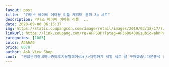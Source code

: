 ```yaml
---
layout: post 
title:  "카터스 베이비 여아용 리틀 캐릭터 롬퍼 3p 세트" 
description: 카터스 베이비 여아용 리틀  ..
date: 2020-09-08 06:15:37 
img: https://static.coupangcdn.com/image/retail/images/2019/03/18/17/7/78439343-811a-46e4-b932-cc20814fdc45.jpg 
linkUrl: https://link.coupang.com/re/AFFSDP?lptag=AF3600438&subid=ahnPublicAsk&pageKey=200184973&itemId=580931670&vendorItemId=4522439998&traceid=V0-113-8551f106b58a63ee 
categories: [1003] 
color: A6A6A6 
price: 8070 
author: Ask View Shop 
cont:  "괜찮은거같네여나중에후기올릴께여<br/>저렴하게 세벌 세트 잘 구매했습니다분홍색 긴팔수트가 실물로 보면 더 귀엽고 좋네요^^ 다만 아기 살이 닿는 안쪽에 세탁라벨에 딱딱한 스티커가 붙어 있어서;; 당황... <br/> 가위로 자르긴 했는데 이런 점은 한국 브랜드보다 배려가 좀 부족한 듯합니다.<br/><br/>" 
---
```

